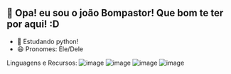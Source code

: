 ## 👋 Opa! eu sou o joão Bompastor! Que bom te ter por aqui! :D

- 🌱 Estudando python!
- 😄 Pronomes: Ele/Dele

Linguagens e Recursos:
![image](https://user-images.githubusercontent.com/124584556/219496569-f24cae10-64e0-4c19-b2a6-0349919eb489.png)
![image](https://user-images.githubusercontent.com/124584556/219496601-838ac5b2-1342-4b3d-9504-59d7f5147277.png)
![image](https://user-images.githubusercontent.com/124584556/219496618-c9f4a53f-ac5f-43ee-8d53-c6b218ef9a1b.png)
![image](https://user-images.githubusercontent.com/124584556/219496625-73712274-51bf-4c3e-b424-a593226a446d.png)
